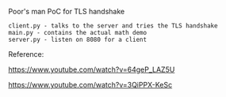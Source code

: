 Poor's man PoC for TLS handshake

```
client.py - talks to the server and tries the TLS handshake
main.py - contains the actual math demo
server.py - listen on 8080 for a client
```


Reference:

https://www.youtube.com/watch?v=64geP_LAZ5U

https://www.youtube.com/watch?v=3QiPPX-KeSc
